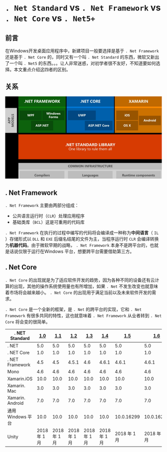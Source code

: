 # `. Net Standard` vs `. Net Framework` vs `. Net Core` vs `. Net5+`

## 前言

在Windows开发桌面应用程序中，新建项目一般要选择是基于 `. Net Framework` 还是基于 `. Net Core` 的，同时又有一个叫 `. Net Standard` 的东西，微软又新出了一个叫 `. Net5` 的东西。。。让人非常迷惑，对初学者很不友好，不知道要如何选择。本文重点介绍这四者的区别。

## 关系

![standard_core_framework关系图](assets/images/standard_core_framework关系图.png)

## . Net Framework

`. Net Framework` 主要由两部分组成：

*  公共语言运行时（`CLR`）处理应用程序
*  基础类库（`BCL`）这是可重用的代码库

`. Net Framework` 在执行的过程中编写的代码将会编译成一种称为**中间语言**（ `IL` ）存储形式以 `DLL` 和 `EXE` 后缀名结尾的文件为主，当程序运行时 `CLR` 会编译转换为**机器代码**。由于微软早期的战略， `. Net Framework` 本身不是跨平台的，也就是话说仅限于运行在Windows 平台，想要跨平台需要借助第三方。

## . Net Core

`. Net Core` 的出现就是为了适应软件开发的趋势，因为各种不同的设备还有云计算的出现，其他的操作系统使用量也有所增加，如果 `. Net` 不发生改变也就意味着市场将会越来越小。 `. Net Core` 的出现用于满足当前以及未来软件开发的需求。

`. Net Core` 是一个全新的框架，是 `. Net` 的跨平台的实现，它和 `. Net Framework` 有很多共同的特性，这也就意味着 `. Net Framework` 从业者转到 `. Net Core` 将会变的很简单。

|. NET Standard|	[1.0](https://github.com/dotnet/standard/blob/master/docs/versions/netstandard1.0.md)|	[1.1](https://github.com/dotnet/standard/blob/master/docs/versions/netstandard1.1.md)|	[1.2](https://github.com/dotnet/standard/blob/master/docs/versions/netstandard1.2.md)|	[1.3](https://github.com/dotnet/standard/blob/master/docs/versions/netstandard1.3.md)|	[1.4](https://github.com/dotnet/standard/blob/master/docs/versions/netstandard1.4.md)|	[1.5](https://github.com/dotnet/standard/blob/master/docs/versions/netstandard1.5.md)|	[1.6](https://github.com/dotnet/standard/blob/master/docs/versions/netstandard1.6.md)|	[2.0](https://github.com/dotnet/standard/blob/master/docs/versions/netstandard2.0.md)|	[2.1](https://github.com/dotnet/standard/blob/master/docs/versions/netstandard2.1.md)|
|-----|-----|-----|-----|-----|-----|-----|-----|-----|-----|
|. NET	|5.0|	5.0|	5.0	|5.0	|5.0|	5.0	|5.0|	5.0|	5.0|
|. NET Core	|1.0|	1.0	|1.0|	1.0|	1.0|	1.0	|1.0|	2.0	|3.0|
|. NET Framework |	4.5|	4.5|	4.5.1|	4.6|	4.6.1|	4.6.1|	4.6.1 |	4.6.1| 	N/A|
|Mono	|4.6|	4.6|	4.6|	4.6|	4.6|	4.6|	4.6	|5.4|	6.4|
|Xamarin.iOS	|10.0|	10.0|	10.0|	10.0|	10.0|	10.0|	10.0|	10.14|	12.16|
|Xamarin. Mac	|3.0|	3.0|	3.0	|3.0|	3.0|	3.0|	3.0|	3.8|	5.16|
|Xamarin. Android	|7.0|	7.0|	7.0|	7.0|	7.0|	7.0|	7.0|	8.0|	10.0|
|通用 Windows 平台	|10.0|	10.0|	10.0|	10.0|	10.0|	10.0.16299|	10.0.16299|	10.0.16299|	待定|
|Unity	|2018 年 1 月|	2018 年 1 月|	2018 年 1 月|	2018 年 1 月|	2018 年 1 月|	2018 年 1 月|	2018 年 1 月|	2018 年 1 月|	2021.2.0b6|
